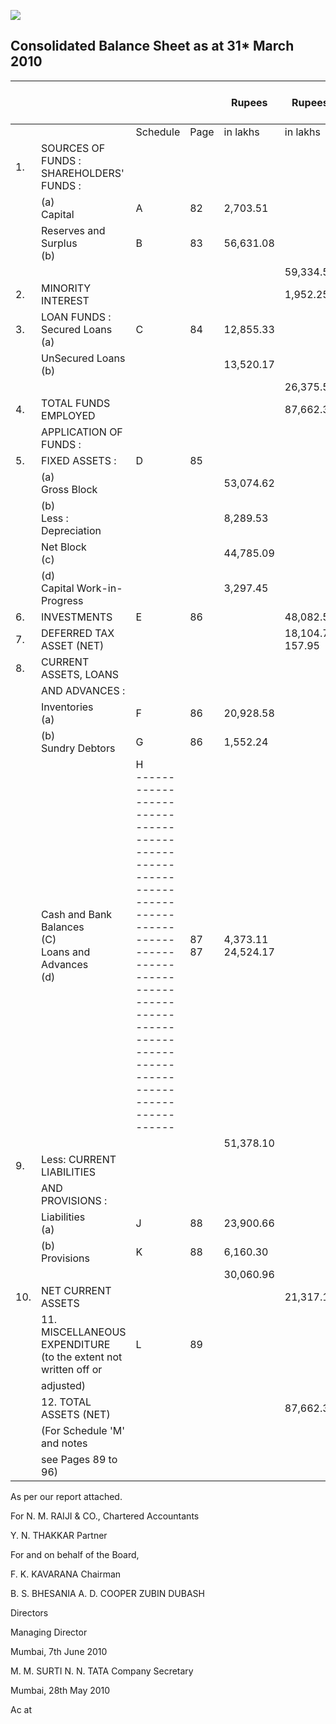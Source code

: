 ![](_page_0_Picture_0.jpeg)

## Consolidated Balance Sheet as at 31\* March 2010

|     |                                                                    |                                                                                                                                                                                     |          | Rupees                | Rupees              | C<br>31.03.2009<br>Rupees |
|-----|--------------------------------------------------------------------|-------------------------------------------------------------------------------------------------------------------------------------------------------------------------------------|----------|-----------------------|---------------------|---------------------------|
|     |                                                                    | Schedule                                                                                                                                                                            | Page     | in lakhs              | in lakhs            | in lakhs                  |
| 1.  | SOURCES OF FUNDS :<br>SHAREHOLDERS' FUNDS :                        |                                                                                                                                                                                     |          |                       |                     |                           |
|     | (a)<br>Capital                                                     | A                                                                                                                                                                                   | 82       | 2,703.51              |                     | 1,953.29                  |
|     | Reserves and Surplus<br>(b)                                        | B                                                                                                                                                                                   | 83       | 56,631.08             |                     | 57,950.02                 |
|     |                                                                    |                                                                                                                                                                                     |          |                       | 59,334.59           | 59,903.31                 |
| 2.  | MINORITY INTEREST                                                  |                                                                                                                                                                                     |          |                       | 1,952.25            | 80.08                     |
| 3.  | LOAN FUNDS :<br>Secured Loans<br>(a)                               | C                                                                                                                                                                                   | 84       | 12,855.33             |                     | 20,556.31                 |
|     | UnSecured Loans<br>(b)                                             |                                                                                                                                                                                     |          | 13,520.17             |                     | 5.24                      |
|     |                                                                    |                                                                                                                                                                                     |          |                       | 26,375.50           | 20,561.55                 |
| 4.  | TOTAL FUNDS EMPLOYED                                               |                                                                                                                                                                                     |          |                       | 87,662.34           | 80,544.94                 |
|     | APPLICATION OF FUNDS :                                             |                                                                                                                                                                                     |          |                       |                     |                           |
| 5.  | FIXED ASSETS :                                                     | D                                                                                                                                                                                   | 85       |                       |                     |                           |
|     | (a)<br>Gross Block                                                 |                                                                                                                                                                                     |          | 53,074.62             |                     | 42,528.25                 |
|     | (b)<br>Less : Depreciation                                         |                                                                                                                                                                                     |          | 8,289.53              |                     | 6,197.13                  |
|     | Net Block<br>(c)                                                   |                                                                                                                                                                                     |          | 44,785.09             |                     | 36,331.12                 |
|     | (d)<br>Capital Work-in-Progress                                    |                                                                                                                                                                                     |          | 3,297.45              |                     | 1,386.92                  |
| 6.  | INVESTMENTS                                                        | E                                                                                                                                                                                   | 86       |                       | 48,082.54           | 37,718.04                 |
| 7.  | DEFERRED TAX ASSET (NET)                                           |                                                                                                                                                                                     |          |                       | 18,104.71<br>157.95 | 24,208.80<br>98.28        |
| 8.  | CURRENT ASSETS, LOANS                                              |                                                                                                                                                                                     |          |                       |                     |                           |
|     | AND ADVANCES :                                                     |                                                                                                                                                                                     |          |                       |                     |                           |
|     | Inventories<br>(a)                                                 | F                                                                                                                                                                                   | 86       | 20,928.58             |                     | 17,512.09                 |
|     | (b)<br>Sundry Debtors                                              | G                                                                                                                                                                                   | 86       | 1,552.24              |                     | 1,333.07                  |
|     | Cash and Bank Balances<br>(C)<br>Loans and Advances<br>(d)         | H<br>------------------------------------------------------------------------------------------------------------------------------------------------------------------------------ | 87<br>87 | 4,373.11<br>24,524.17 |                     | 1,938.85<br>21,553.62     |
|     |                                                                    |                                                                                                                                                                                     |          | 51,378.10             |                     | 42,337.63                 |
| 9.  | Less: CURRENT LIABILITIES                                          |                                                                                                                                                                                     |          |                       |                     |                           |
|     | AND PROVISIONS :                                                   |                                                                                                                                                                                     |          |                       |                     |                           |
|     | Liabilities<br>(a)                                                 | J                                                                                                                                                                                   | 88       | 23,900.66             |                     | 18,395.71                 |
|     | (b)<br>Provisions                                                  | K                                                                                                                                                                                   | 88       | 6,160.30              |                     | 5,422.66                  |
|     |                                                                    |                                                                                                                                                                                     |          | 30,060.96             |                     | 23,818.37                 |
| 10. | NET CURRENT ASSETS                                                 |                                                                                                                                                                                     |          |                       | 21,317.14           | 18,519.26                 |
|     | 11. MISCELLANEOUS EXPENDITURE<br>(to the extent not written off or | L                                                                                                                                                                                   | 89       |                       |                     | 0.56                      |
|     | adjusted)                                                          |                                                                                                                                                                                     |          |                       |                     |                           |
|     | 12. TOTAL ASSETS (NET)                                             |                                                                                                                                                                                     |          |                       | 87,662.34           | 80,544.94                 |
|     | (For Schedule 'M' and notes                                        |                                                                                                                                                                                     |          |                       |                     |                           |
|     | see Pages 89 to 96)                                                |                                                                                                                                                                                     |          |                       |                     |                           |

As per our report attached.

For N. M. RAIJI & CO., Chartered Accountants

Y. N. THAKKAR Partner

For and on behalf of the Board,

F. K. KAVARANA Chairman

 B. S. BHESANIA A. D. COOPER ZUBIN DUBASH

Directors

Managing Director

Mumbai, 7th June 2010

M. M. SURTI N. N. TATA Company Secretary

Mumbai, 28th May 2010

Ac at